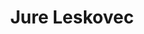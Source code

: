 ---
SICRIS: 15295
draft: false
fixName: jure_leskovec
location: null
mailInfo: jure@cs.stanford.edu
officeHours: null
profName: Assist. Prof. Jure Leskovec, PhD
profTitle: Collaborator
telephoneInfo: null
title: Jure Leskovec
---